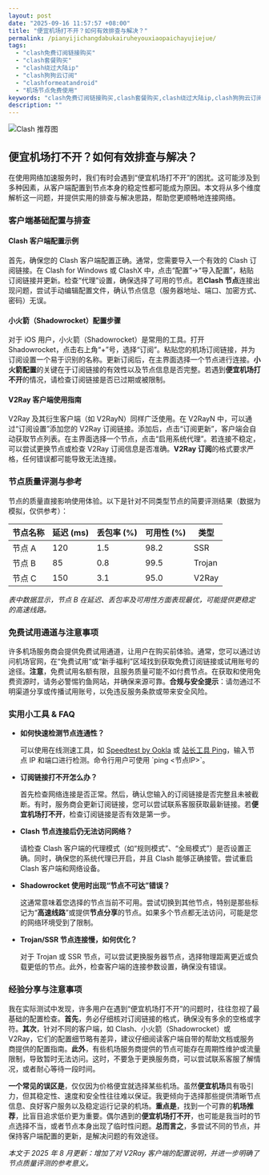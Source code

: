 ```yaml
---
layout: post
date: "2025-09-16 11:57:57 +08:00"
title: "便宜机场打不开？如何有效排查与解决？"
permalink: /pianyijichangdabukairuheyouxiaopaichayujiejue/
tags:
  - "clash免费订阅链接购买"
  - "clash套餐购买"
  - "clash绕过大陆ip"
  - "clash狗狗云订阅"
  - "clashformeatandroid"
  - "机场节点免费使用"
keywords: "clash免费订阅链接购买,clash套餐购买,clash绕过大陆ip,clash狗狗云订阅,clashformeatandroid,机场节点免费使用"
description: ""
---
```


![Clash 推荐图](https://clashjd.github.io/assets/img/小火箭节点推荐.png)

## 便宜机场打不开？如何有效排查与解决？


<p>在使用网络加速服务时，我们有时会遇到“便宜机场打不开”的困扰。这可能涉及到多种因素，从客户端配置到节点本身的稳定性都可能成为原因。本文将从多个维度解析这一问题，并提供实用的排查与解决思路，帮助您更顺畅地连接网络。</p>

<h3>客户端基础配置与排查</h3>
<h4>Clash 客户端配置示例</h4>
<p>首先，确保您的 Clash 客户端配置正确。通常，您需要导入一个有效的 Clash 订阅链接。在 Clash for Windows 或 ClashX 中，点击“配置”->“导入配置”，粘贴订阅链接并更新。检查“代理”设置，确保选择了可用的节点。若<strong>Clash 节点</strong>连接出现问题，尝试手动编辑配置文件，确认节点信息（服务器地址、端口、加密方式、密码）无误。</p>
<h4>小火箭（Shadowrocket）配置步骤</h4>
<p>对于 iOS 用户，小火箭（Shadowrocket）是常用的工具。打开 Shadowrocket，点击右上角“+”号，选择“订阅”。粘贴您的机场订阅链接，并为订阅设置一个易于识别的名称。更新订阅后，在主界面选择一个节点进行连接。<strong>小火箭配置</strong>的关键在于订阅链接的有效性以及节点信息是否完整。若遇到<strong>便宜机场打不开</strong>的情况，请检查订阅链接是否已过期或被限制。</p>
<h4>V2Ray 客户端使用指南</h4>
<p>V2Ray 及其衍生客户端（如 V2RayN）同样广泛使用。在 V2RayN 中，可以通过“订阅设置”添加您的 V2Ray 订阅链接。添加后，点击“订阅更新”，客户端会自动获取节点列表。在主界面选择一个节点，点击“启用系统代理”。若连接不稳定，可以尝试更换节点或检查 V2Ray 订阅信息是否准确。<strong>V2Ray 订阅</strong>的格式要求严格，任何错误都可能导致无法连接。</p>

<h3>节点质量评测与参考</h3>
<p>节点的质量直接影响使用体验。以下是针对不同类型节点的简要评测结果（数据为模拟，仅供参考）：</p>
<table>
  <thead>
    <tr>
      <th>节点名称</th>
      <th>延迟 (ms)</th>
      <th>丢包率 (%)</th>
      <th>可用性 (%)</th>
      <th>类型</th>
    </tr>
  </thead>
  <tbody>
    <tr>
      <td>节点 A</td>
      <td>120</td>
      <td>1.5</td>
      <td>98.2</td>
      <td>SSR</td>
    </tr>
    <tr>
      <td>节点 B</td>
      <td>85</td>
      <td>0.8</td>
      <td>99.5</td>
      <td>Trojan</td>
    </tr>
    <tr>
      <td>节点 C</td>
      <td>150</td>
      <td>3.1</td>
      <td>95.0</td>
      <td>V2Ray</td>
    </tr>
  </tbody>
</table>
<p><em>表中数据显示，节点 B 在延迟、丢包率及可用性方面表现最优，可能提供更稳定的高速线路。</em></p>

<h3>免费试用通道与注意事项</h3>
<p>许多机场服务商会提供免费试用通道，让用户在购买前体验。通常，您可以通过访问机场官网，在“免费试用”或“新手福利”区域找到获取免费订阅链接或试用账号的途径。<strong>注意</strong>，免费试用名额有限，且服务质量可能不如付费节点。在获取和使用免费资源时，请务必警惕钓鱼网站，并确保来源可靠。<strong>合规与安全提示</strong>：请勿通过不明渠道分享或传播试用账号，以免违反服务条款或带来安全风险。</p>

<h3>实用小工具 & FAQ</h3>
<ul>
  <li><strong>如何快速检测节点连通性？</strong>
    <p>可以使用在线测速工具，如 <a href="https://www.speedtest.net/">Speedtest by Ookla</a> 或 <a href="https://ping.chinaz.com/">站长工具 Ping</a>，输入节点 IP 和端口进行检测。命令行用户可使用 `ping <节点IP>`。</p>
  </li>
  <li><strong>订阅链接打不开怎么办？</strong>
    <p>首先检查网络连接是否正常。然后，确认您输入的订阅链接是否完整且未被截断。有时，服务商会更新订阅链接，您可以尝试联系客服获取最新链接。若<strong>便宜机场打不开</strong>，检查订阅链接是否有效是第一步。</p>
  </li>
  <li><strong>Clash 节点连接后仍无法访问网络？</strong>
    <p>请检查 Clash 客户端的代理模式（如“规则模式”、“全局模式”）是否设置正确。同时，确保您的系统代理已开启，并且 Clash 能够正确接管。尝试重启 Clash 客户端和网络设备。</p>
  </li>
  <li><strong>Shadowrocket 使用时出现“节点不可达”错误？</strong>
    <p>这通常意味着您选择的节点当前不可用。尝试切换到其他节点，特别是那些标记为“<strong>高速线路</strong>”或提供<strong>节点分享</strong>的节点。如果多个节点都无法访问，可能是您的网络环境受到了限制。</p>
  </li>
  <li><strong>Trojan/SSR 节点连接慢，如何优化？</strong>
    <p>对于 Trojan 或 SSR 节点，可以尝试更换服务器节点，选择物理距离更近或负载更低的节点。此外，检查客户端的连接参数设置，确保没有错误。</p>
  </li>
</ul>

<h3>经验分享与注意事项</h3>
<p>我在实际测试中发现，许多用户在遇到“便宜机场打不开”的问题时，往往忽视了最基础的配置检查。<strong>首先</strong>，务必仔细核对订阅链接的格式，确保没有多余的空格或字符。<strong>其次</strong>，针对不同的客户端，如 Clash、小火箭（Shadowrocket）或 V2Ray，它们的配置细节略有差异，建议仔细阅读客户端自带的帮助文档或服务商提供的配置指南。<strong>此外</strong>，有些机场服务商提供的节点可能存在周期性维护或流量限制，导致暂时无法访问。这时，不要急于更换服务商，可以尝试联系客服了解情况，或者耐心等待一段时间。</p>
<p><strong>一个常见的误区是</strong>，仅仅因为价格便宜就选择某些机场。虽然<strong>便宜机场</strong>具有吸引力，但其稳定性、速度和安全性往往难以保证。我更倾向于选择那些提供清晰节点信息、良好客户服务以及稳定运行记录的机场。<strong>重点是</strong>，找到一个可靠的<strong>机场推荐</strong>，比盲目追求低价更为重要。偶尔遇到的<strong>便宜机场打不开</strong>，也可能是我当时的节点选择不当，或者节点本身出现了临时性问题。<strong>总而言之</strong>，多尝试不同的节点，并保持客户端配置的更新，是解决问题的有效途径。</p>
<p><em>本文于 2025 年 8 月更新：增加了对 V2Ray 客户端的配置说明，并进一步明确了节点质量评测的参考意义。</em></p>